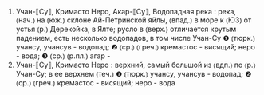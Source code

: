 ---
---

1. Учан-⟦Су⟧, Кримасто Неро, Акар-⟦Су⟧, Водопадная река
: река, ⦅нач.⦆ на ⦅юж.⦆ склоне Ай-Петринской яйлы, ⦅впад.⦆ в море к ⦅ЮЗ⦆ от устья ⦅р.⦆ Дерекойка, в Ялте; русло в ⦅верх.⦆ отличается крутым падением, есть несколько водопадов, в том числе Учан-Су ❶ ⦅тюрк.⦆ учансу, учансув - водопад; ❷ ⦅ср.⦆ ⦅греч.⦆ кремастос - висящий; неро - вода; ❸ ⦅ср.⦆ ⦅р.пл.⦆ агар - 
2. Учан-⟦Су⟧, Кримасто Неро
: верхний, самый большой из ⦅вдп.⦆ по ⦅р.⦆ Учан-Су; в ее верхнем ⦅теч.⦆ ❶ ⦅тюрк.⦆ учансу, учансув - водопад; ❷ ⦅ср.⦆ ⦅греч.⦆ кремастос - висящий; неро - вода
